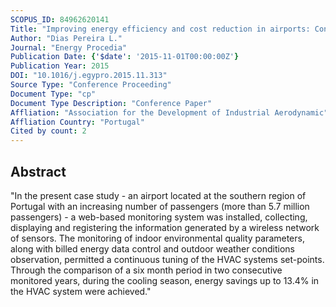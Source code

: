 ```yaml
---
SCOPUS_ID: 84962620141
Title: "Improving energy efficiency and cost reduction in airports: Contributions from a wireless network web-based monitoring solution"
Author: "Dias Pereira L."
Journal: "Energy Procedia"
Publication Date: {'$date': '2015-11-01T00:00:00Z'}
Publication Year: 2015
DOI: "10.1016/j.egypro.2015.11.313"
Source Type: "Conference Proceeding"
Document Type: "cp"
Document Type Description: "Conference Paper"
Affliation: "Association for the Development of Industrial Aerodynamic"
Affliation Country: "Portugal"
Cited by count: 2
---
```


## Abstract
"In the present case study - an airport located at the southern region of Portugal with an increasing number of passengers (more than 5.7 million passengers) - a web-based monitoring system was installed, collecting, displaying and registering the information generated by a wireless network of sensors. The monitoring of indoor environmental quality parameters, along with billed energy data control and outdoor weather conditions observation, permitted a continuous tuning of the HVAC systems set-points. Through the comparison of a six month period in two consecutive monitored years, during the cooling season, energy savings up to 13.4% in the HVAC system were achieved."
